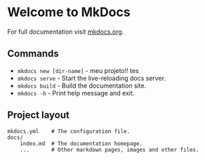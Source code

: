 # Welcome to MkDocs

For full documentation visit [mkdocs.org](https://www.mkdocs.org).

## Commands

* `mkdocs new [dir-name]` - meu projeto!! tes
* `mkdocs serve` - Start the live-reloading docs server.
* `mkdocs build` - Build the documentation site.
* `mkdocs -h` - Print help message and exit.

## Project layout

    mkdocs.yml    # The configuration file.
    docs/
        index.md  # The documentation homepage.
        ...       # Other markdown pages, images and other files.
